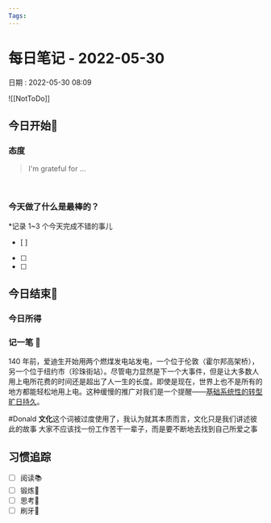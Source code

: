 ```yaml
---
Tags: 
---
```

# 每日笔记 - 2022-05-30
日期 : 2022-05-30 08:09

![[NotToDo]]

## 今日开始🌅    
### 态度
> I'm grateful for ...

<br>

### 今天做了什么是最棒的？
*记录 1~3 个今天完成不错的事儿
- [ ]  
- [ ]  
- [ ]  



## 今日结束🎴
### 今日所得



### 记一笔 📝

140 年前，爱迪生开始用两个燃煤发电站发电，一个位于伦敦（霍尔邦高架桥），另一个位于纽约市（珍珠街站）。尽管电力显然是下一个大事件，但是让大多数人用上电所花费的时间还是超出了人一生的长度。即使是现在，世界上也不是所有的地方都能轻松地用上电。这种缓慢的推广对我们是一个提醒——[基础系统性的转型旷日持久](https://spectrum.ieee.org/fundamental-energy-transitions-can-take-a-century)。

#Donald
**文化**这个词被过度使用了，我认为就其本质而言，文化只是我们讲述彼此的故事
大家不应该找一份工作苦干一辈子，而是要不断地去找到自己所爱之事



## 习惯追踪
- [ ] 阅读📚 
- [ ] 锻炼🥊
- [ ] 思考🧠
- [ ] 刷牙🦷